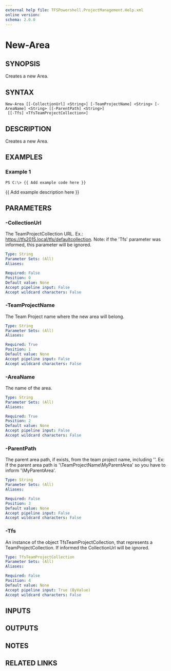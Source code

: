 ```yaml
---
external help file: TFSPowershell.ProjectManagement.Help.xml
online version: 
schema: 2.0.0
---
```


# New-Area

## SYNOPSIS
Creates a new Area.

## SYNTAX

```
New-Area [[-CollectionUrl] <String>] [-TeamProjectName] <String> [-AreaName] <String> [[-ParentPath] <String>]
 [[-Tfs] <TfsTeamProjectCollection>]
```

## DESCRIPTION
Creates a new Area.

## EXAMPLES

### Example 1
```
PS C:\> {{ Add example code here }}
```

{{ Add example description here }}

## PARAMETERS

### -CollectionUrl
The TeamProjectCollection URL.
Ex.: https://tfs2015.local/tfs/defaultcollection. 
Note: if the 'Tfs' parameter was informed, this parameter will be ignored.

```yaml
Type: String
Parameter Sets: (All)
Aliases: 

Required: False
Position: 0
Default value: None
Accept pipeline input: False
Accept wildcard characters: False
```

### -TeamProjectName
The Team Project name where the new area will belong.

```yaml
Type: String
Parameter Sets: (All)
Aliases: 

Required: True
Position: 1
Default value: None
Accept pipeline input: False
Accept wildcard characters: False
```

### -AreaName
The name of the area.

```yaml
Type: String
Parameter Sets: (All)
Aliases: 

Required: True
Position: 2
Default value: None
Accept pipeline input: False
Accept wildcard characters: False
```

### -ParentPath
The parent area path, if exists, from the team project name, including '\'. 
Ex: If the parent area path is '\TeamProjectName\MyParentArea' so you have to inform '\MyParentArea'.

```yaml
Type: String
Parameter Sets: (All)
Aliases: 

Required: False
Position: 3
Default value: None
Accept pipeline input: False
Accept wildcard characters: False
```

### -Tfs
An instance of the object TfsTeamProjectCollection, that represents a TeamProjectCollection.
If informed the CollectionUrl will be ignored.

```yaml
Type: TfsTeamProjectCollection
Parameter Sets: (All)
Aliases: 

Required: False
Position: 4
Default value: None
Accept pipeline input: True (ByValue)
Accept wildcard characters: False
```

## INPUTS

## OUTPUTS

## NOTES

## RELATED LINKS

